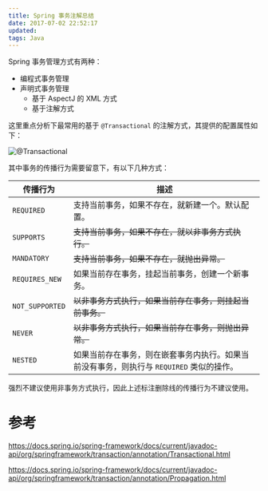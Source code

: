 ```yaml
---
title: Spring 事务注解总结
date: 2017-07-02 22:52:17
updated:
tags: Java
---
```


Spring 事务管理方式有两种：

* 编程式事务管理
* 声明式事务管理
  * 基于 AspectJ 的 XML 方式
  * 基于注解方式

这里重点分析下最常用的基于 `@Transactional` 的注解方式，其提供的配置属性如下：

![@Transactional](/img/spring/spring_annotation_transactional.png)

其中事务的传播行为需要留意下，有以下几种方式：

| 传播行为        | 描述                                                         |
| --------------- | ------------------------------------------------------------ |
| `REQUIRED`      | 支持当前事务，如果不存在，就新建一个。默认配置。             |
| `SUPPORTS`      | ~~支持当前事务，如果不存在，就以非事务方式执行。~~           |
| `MANDATORY`     | ~~支持当前事务，如果不存在，就抛出异常。~~                   |
| `REQUIRES_NEW`  | 如果当前存在事务，挂起当前事务，创建一个新事务。             |
| `NOT_SUPPORTED` | ~~以非事务方式执行，如果当前存在事务，则挂起当前事务。~~     |
| `NEVER`         | ~~以非事务方式执行，如果当前存在事务，则抛出异常。~~         |
| `NESTED`        | 如果当前存在事务，则在嵌套事务内执行。如果当前没有事务，则执行与 `REQUIRED` 类似的操作。 |

强烈不建议使用非事务方式执行，因此上述标注删除线的传播行为不建议使用。

# 参考

https://docs.spring.io/spring-framework/docs/current/javadoc-api/org/springframework/transaction/annotation/Transactional.html

https://docs.spring.io/spring-framework/docs/current/javadoc-api/org/springframework/transaction/annotation/Propagation.html